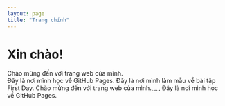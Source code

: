 ```yaml
---
layout: page
title: "Trang chính"
---
```


# Xin chào!

Chào mừng đến với trang web của mình.  
Đây là nơi mình học về GitHub Pages. 
Đây là nơi mình làm mẫu về bài tập First Day.
Chào mừng đến với trang web của mình.␣␣
Đây là nơi mình học về GitHub Pages.

